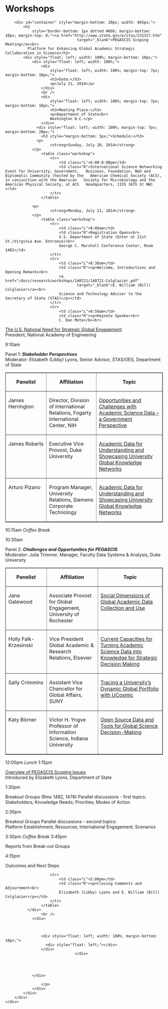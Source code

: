 <div id="middle" class="research">
		<h1 style="margin-bottom: 20px;">Workshops</h1>

		<div id="container" style="margin-bottom: 20px; width: 865px;">
			<h2
				style="border-bottom: 1px dotted #666; margin-bottom: 10px; margin-top: 0;"><a href="http://www.state.gov/e/stas/231317.htm"
									target="_blank">PEGASCIS Scoping Meeting</a><br>
			  Platform for Enhancing Global Academic Strategic Collaboration in Science</h2>
			<div style="float: left; width: 100%; margin-bottom: 10px;">
				<div style="float: left; width: 100%;">
					<div
						style="float: left; width: 100%; margin-top: 7px; margin-bottom: 10px;">
						<h3>Date:</h3>
						<p>July 21, 2014</p>
					</div>
					<br />
					<div
						style="float: left; width: 100%; margin-top: 7px; margin-bottom: 10px;">
						<h3>Meeting Place:</h3>
						<p>Department of State<br>
					    Washington D.C.</p>
                    </div>
       			  <div style="float: left; width: 100%; margin-top: 7px; margin-bottom: 20px;">
					<h3 style="margin-bottom: 5px;">Schedule:</h3>
				  <p>
						<strong>Sunday, July 20, 2014</strong>
				</p>
					<table class="workshop">
						<tr>
							<td class="L">6:00-8:00pm</td>
							<td class="R">International Science Networking Event for University, Government,   Business, Foundation, NGO and Diplomatic Community (hosted by the   American Chemical Society (ACS), in conjunction with the American   Society for Microbiology and the American Physical Society, at ACS   Headquarters, 1155 16th St NW)</td>
						</tr>
					</table>

				<p>
						<strong>Monday, July 21, 2014</strong>
				</p>
					<table class="workshop">
						<tr>
							<td class="L">8:00am</td>
							<td class="R">Registration Opens<br>
						    U.S. Department of State (Enter at 21st St./Virginia Ave. Entrance)<br>
						    George C. Marshall Conference Center, Room 1482</td>
						</tr>
						<tr>
							<td class="L">8:30am</td>
							<td class="R"><p>Welcome, Introductions and Opening Remarks<br>
						    <a href="/docs/research/workshops/140721/140721-Colglazier.pdf"
									target="_blank">E. William (Bill) Colglazier</a><br>
						    Science and Technology Adviser to the Secretary of State (STAS)</p></td>
						</tr>
						<tr>
							<td class="L">8:50am</td>
							<td class="R"><p>Keynote Speaker<br>
						    C. Dan Mote</b><br>
  <a href="/docs/research/workshops/140721/140721-Mote.pdf"
									target="_blank">The U.S. National Need for Strategic Global Engagement</a><br>
                          President, National Academy of Engineering</p></td>
						</tr>
						<tr>
							<td class="L">9:10am</td>
							<td class="R"><p>Panel 1: <strong><em>Stakeholder Perspectives<br>
							</em></strong>Moderator: Elizabeth (Libby) Lyons, Senior Advisor, STAS/OES, Department of State<br>
						<table border="1" cellspacing="0" cellpadding="0" width="576">
                          <tr>
                            <td width="138" valign="top"><p align="center"><strong>Panelist</strong></p></td>
                            <td width="180" valign="top"><p align="center"><strong>Affiliation</strong></p></td>
                            <td width="258" valign="top"><p align="center"><strong>Topic</strong></p></td>
                          </tr>
                          <tr>
                            <td width="138" valign="top"><p>James Herrington </p></td>
                            <td width="180" valign="top"><p>Director, Division of    International Relations, Fogarty International Center, NIH</p></td>
                            <td width="258" valign="top"><p><a href="/docs/research/workshops/140721/140721-Herrington.ppt"
									target="_blank">Opportunities and    Challenges with Academic Science Data – a Government Perspective</a></p></td>
                          </tr>
                          <tr>
                            <td width="138" valign="top"><p>James Roberts </p></td>
                            <td width="180" valign="top"><p>Executive Vice Provost,    Duke University</p></td>
                            <td width="258" valign="top"><p><a href="/docs/research/workshops/140721/140721-Trimmer.pdf"
									target="_blank">Academic Data for Understanding and Showcasing University Global Knowledge Networks</a></p></td>
                          </tr>
                          <tr>
                            <td width="138" valign="top"><p>Arturo Pizano</p></td>
                            <td width="180" valign="top"><p>Program Manager, University    Relations, Siemens Corporate Technology</p></td>
                            <td width="258" valign="top"><p><a href="/docs/research/workshops/140721/140721-Pizano.pdf"
									target="_blank">Academic Data for Understanding and Showcasing University Global Knowledge Networks</a></p></td>
                          </tr>
                        </table>	</p></td>
						</tr>
						<tr>
							<td class="L">10:15am</td>
							<td class="R"><em>Coffee Break</em>
</td>
						</tr>
						<tr>
							<td class="L">10:30am</td>
							<td class="R"><p>Panel 2: <strong><em>Challenges and Opportunities for PEGASCIS</em></strong><br>
						    Moderator: Julia Trimmer, Manager, Faculty Data Systems &amp; Analysis, Duke University<br>
                             <table border="1" cellspacing="0" cellpadding="0" width="576">
					      <tr>
					        <td width="138" valign="top"><p align="center"><strong>Panelist</strong></p></td>
					        <td width="180" valign="top"><p align="center"><strong>Affiliation</strong></p></td>
					        <td width="258" valign="top"><p align="center"><strong>Topic</strong></p></td>
				        </tr>
					      <tr>
					        <td width="138" valign="top"><p>Jane Gatewood </p></td>
					        <td width="180" valign="top"><p>Associate Provost for    Global Engagement, University of Rochester</p></td>
					        <td width="258" valign="top"><p><a href="/docs/research/workshops/140721/140721-Gatewood.pdf"
									target="_blank">Social Dimensions of Global    Academic Data Collection and Use</a></p></td>
				        </tr>
					      <tr>
					        <td width="138" valign="top"><p>Holly Falk-Krzesinski </p></td>
					        <td width="180" valign="top"><p>Vice President<br>
					          Global Academic &amp;    Research Relations, Elsevier </p></td>
					        <td width="258" valign="top"><p><a href="/docs/research/workshops/140721/140721-FalkKrzesinski.pdf"
									target="_blank">Current Capacities for    Turning Academic Science Data into Knowledge for Strategic Decision Making</a></p></td>
				        </tr>
					      <tr>
					        <td width="138" valign="top"><p>Sally Crimmins</p></td>
					        <td width="180" valign="top"><p>Assistant Vice Chancellor    for Global Affairs, SUNY</p></td>
					        <td width="258" valign="top"><p><a href="/docs/research/workshops/140721/140721-Crimmins.pdf"
									target="_blank">Tracing a University&rsquo;s    Dynamic Global Portfolio with UCosmic </a></p></td>
				        </tr>
					      <tr>
					        <td width="138" valign="top"><p>Katy Börner </p></td>
					        <td width="180" valign="top"><p>Victor H. Yngve Professor    of Information Science, Indiana University </p></td>
					        <td width="258" valign="top"><p><a href="/docs/research/workshops/140721/140721-Borner.pdf"
									target="_blank">Open Source Data and Tools    for Global Science Decision-Making</a></p></td>
                          </tr>
                        </table>	</p></td>
						</tr>
						<tr>
						  <td class="L">12:00pm</td>
						  <td class="R"><em>Lunch</em>
</td>
					  </tr>
						<tr>
						  <td class="L">1:15pm</td>
						  <td class="R"><p><a href="/docs/research/workshops/140721/140721-Lyons.pdf"
									target="_blank">Overview of PEGASCIS Scoping Issues</a><br>
					      Introduced by Elizabeth Lyons, Department of State</p></td>
					  </tr>
                      						<tr>
						  <td class="L">1:30pm</td>
						  <td class="R"><p>Breakout Groups (Rms 1482, 1478) Parallel discussions - first topics:<br>
						    Stakeholders; Knowledge Needs; Priorities; Modes of Action</p></td>
					  </tr>
						<tr>
						  <td class="L">2:30pm</td>
						  <td class="R"><p>Breakout Groups Parallel discussions - second topics:<br>
					      Platform Establishment; Resources; International Engagement; Scenarios</p></td>
					  </tr>
						<tr>
							<td class="L">3:30pm</td>
							<td class="R"><em>Coffee Break</em>
</td>
						</tr>
						<tr>
						  <td class="L">3:45pm</td>
						  <td class="R"><p>Reports from Break-out Groups</p></td>
					  </tr>
						<tr>
						  <td class="L">4:15pm</td>
						  <td class="R"><p>Outcomes and Next Steps</p></td>
					  </tr>

						<tr>
							<td class="L">5:00pm</td>
							<td class="R"><p>Closing Comments and Adjournment<br>
						    Elizabeth (Libby) Lyons and E. William (Bill) Colglazier</p></td>
						</tr>
					</table>
			  </div>
					<br />
				</div>


				
					<div style="float: left; width: 100%; margin-bottom: 10px;">
					  <div style="float: left;"></div>
					</div>
                                   </div>


				
				
				</div>
				
					</p>
				</div>
			</div>
		</div>
	</div>